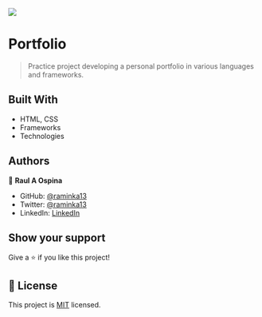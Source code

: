![](https://img.shields.io/badge/Microverse-blueviolet)

# Portfolio
> Practice project developing a personal portfolio in various languages and frameworks.


## Built With

- HTML, CSS
- Frameworks
- Technologies


## Authors

👤 **Raul A Ospina**

- GitHub: [@raminka13](https://github.com/raminka13)
- Twitter: [@raminka13](https://twitter.com/raminka13)
- LinkedIn: [LinkedIn](http://linkedin.com/in/raul-ospina-83232614)


## Show your support

Give a ⭐️ if you like this project!

## 📝 License

This project is [MIT](./MIT.md) licensed.
